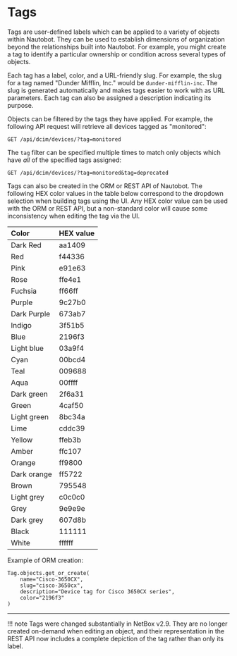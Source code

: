 # Tags

Tags are user-defined labels which can be applied to a variety of objects within Nautobot. They can be used to establish dimensions of organization beyond the relationships built into Nautobot. For example, you might create a tag to identify a particular ownership or condition across several types of objects.

Each tag has a label, color, and a URL-friendly slug. For example, the slug for a tag named "Dunder Mifflin, Inc." would be `dunder-mifflin-inc`. The slug is generated automatically and makes tags easier to work with as URL parameters. Each tag can also be assigned a description indicating its purpose.

Objects can be filtered by the tags they have applied. For example, the following API request will retrieve all devices tagged as "monitored":

```no-highlight
GET /api/dcim/devices/?tag=monitored
```

The `tag` filter can be specified multiple times to match only objects which have _all_ of the specified tags assigned:

```no-highlight
GET /api/dcim/devices/?tag=monitored&tag=deprecated
```

Tags can also be created in the ORM or REST API of Nautobot. The following HEX color values in the table below correspond to the dropdown selection when building tags using the UI. Any HEX color value can be used with the ORM or REST API, but a non-standard color will cause some inconsistency when editing the tag via the UI.

| Color | HEX value |
| :------------ | :------------ |
| Dark Red | aa1409 |
| Red | f44336 |
| Pink | e91e63 |
| Rose | ffe4e1 |
| Fuchsia | ff66ff |
| Purple | 9c27b0 |
| Dark Purple | 673ab7 |
| Indigo | 3f51b5 |
| Blue | 2196f3 |
| Light blue | 03a9f4 |
| Cyan | 00bcd4 |
| Teal | 009688 |
| Aqua | 00ffff |
| Dark green | 2f6a31 |
| Green | 4caf50 |
| Light green | 8bc34a |
| Lime | cddc39 |
| Yellow | ffeb3b |
| Amber | ffc107 |
| Orange | ff9800 |
| Dark orange | ff5722 |
| Brown | 795548 |
| Light grey | c0c0c0 |
| Grey | 9e9e9e |
| Dark grey | 607d8b |
| Black | 111111 |
| White | ffffff |

Example of ORM creation:

```
Tag.objects.get_or_create(
    name="Cisco-3650CX",
    slug="cisco-3650cx",
    description="Device tag for Cisco 3650CX series",
    color="2196f3"
)
```
___
!!! note
    Tags were changed substantially in NetBox v2.9. They are no longer created on-demand when editing an object, and their representation in the REST API now includes a complete depiction of the tag rather than only its label.
